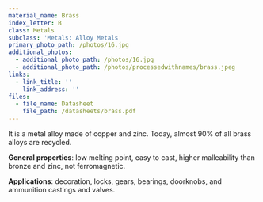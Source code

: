 ```yaml
---
material_name: Brass
index_letter: B
class: Metals
subclass: 'Metals: Alloy Metals'
primary_photo_path: /photos/16.jpg
additional_photos:
  - additional_photo_path: /photos/16.jpg
  - additional_photo_path: /photos/processedwithnames/brass.jpeg
links:
  - link_title: ''
    link_address: ''
files:
  - file_name: Datasheet
    file_path: /datasheets/brass.pdf
---
```


It is a metal alloy made of copper and zinc. Today, almost 90% of all brass alloys are recycled.

**General properties**: low melting point, easy to cast, higher malleability than bronze and zinc, not ferromagnetic.

**Applications**: decoration, locks, gears, bearings, doorknobs, and ammunition castings and valves.